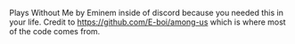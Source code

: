 Plays Without Me by Eminem inside of discord because you needed this in your life.
Credit to https://github.com/E-boi/among-us which is where most of the code comes from.
